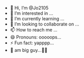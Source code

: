 - 👋 Hi, I’m @Jo2105
- 👀 I’m interested in ...
- 🌱 I’m currently learning ...
- 💞️ I’m looking to collaborate on ...
- 📫 How to reach me ...
- 😄 Pronouns: ooooops...
- ⚡ Fun fact: yapppp...
- 💪 am big guy...👊👊
<!---so strong
Jo2105/Jo2105 is a ✨ special ✨ repository because its `README.md` (this file) appears on your GitHub profile.
You can click the Preview link to take a look at your changes.
--->
